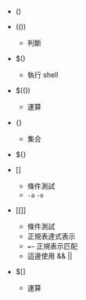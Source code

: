 - ()
- (())
  - 判斷
- $()
  - 執行 shell
- $(())
  - 運算

- {}
  - 集合
- ${}

- []
  - 條件測試
  - `-a` `-o`
- [[]]
  - 條件測試
  - 正規表達式表示
  - `=~` 正規表示匹配
  - 這邊使用 && ||
- $[]
  - 運算
